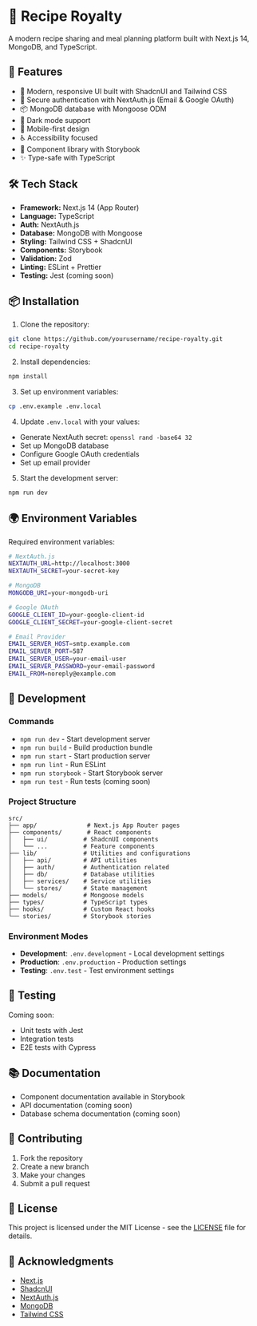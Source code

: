 # 👑 Recipe Royalty

A modern recipe sharing and meal planning platform built with Next.js 14, MongoDB, and TypeScript.

## 🚀 Features

- 📱 Modern, responsive UI built with ShadcnUI and Tailwind CSS
- 🔐 Secure authentication with NextAuth.js (Email & Google OAuth)
- 📦 MongoDB database with Mongoose ODM
- 🌙 Dark mode support
- 📱 Mobile-first design
- ♿ Accessibility focused
- 🎨 Component library with Storybook
- ✨ Type-safe with TypeScript

## 🛠 Tech Stack

- **Framework:** Next.js 14 (App Router)
- **Language:** TypeScript
- **Auth:** NextAuth.js
- **Database:** MongoDB with Mongoose
- **Styling:** Tailwind CSS + ShadcnUI
- **Components:** Storybook
- **Validation:** Zod
- **Linting:** ESLint + Prettier
- **Testing:** Jest (coming soon)

## 📦 Installation

1. Clone the repository:
```bash
git clone https://github.com/yourusername/recipe-royalty.git
cd recipe-royalty
```

2. Install dependencies:
```bash
npm install
```

3. Set up environment variables:
```bash
cp .env.example .env.local
```

4. Update `.env.local` with your values:
- Generate NextAuth secret: `openssl rand -base64 32`
- Set up MongoDB database
- Configure Google OAuth credentials
- Set up email provider

5. Start the development server:
```bash
npm run dev
```

## 🌍 Environment Variables

Required environment variables:

```bash
# NextAuth.js
NEXTAUTH_URL=http://localhost:3000
NEXTAUTH_SECRET=your-secret-key

# MongoDB
MONGODB_URI=your-mongodb-uri

# Google OAuth
GOOGLE_CLIENT_ID=your-google-client-id
GOOGLE_CLIENT_SECRET=your-google-client-secret

# Email Provider
EMAIL_SERVER_HOST=smtp.example.com
EMAIL_SERVER_PORT=587
EMAIL_SERVER_USER=your-email-user
EMAIL_SERVER_PASSWORD=your-email-password
EMAIL_FROM=noreply@example.com
```

## 📝 Development

### Commands

- `npm run dev` - Start development server
- `npm run build` - Build production bundle
- `npm run start` - Start production server
- `npm run lint` - Run ESLint
- `npm run storybook` - Start Storybook server
- `npm run test` - Run tests (coming soon)

### Project Structure

```
src/
├── app/              # Next.js App Router pages
├── components/       # React components
│   ├── ui/          # ShadcnUI components
│   └── ...          # Feature components
├── lib/             # Utilities and configurations
│   ├── api/         # API utilities
│   ├── auth/        # Authentication related
│   ├── db/          # Database utilities
│   ├── services/    # Service utilities
│   └── stores/      # State management
├── models/          # Mongoose models
├── types/           # TypeScript types
├── hooks/           # Custom React hooks
└── stories/         # Storybook stories
```

### Environment Modes

- **Development**: `.env.development` - Local development settings
- **Production**: `.env.production` - Production settings
- **Testing**: `.env.test` - Test environment settings

## 🧪 Testing

Coming soon:
- Unit tests with Jest
- Integration tests
- E2E tests with Cypress

## 📚 Documentation

- Component documentation available in Storybook
- API documentation (coming soon)
- Database schema documentation (coming soon)

## 🤝 Contributing

1. Fork the repository
2. Create a new branch
3. Make your changes
4. Submit a pull request

## 📄 License

This project is licensed under the MIT License - see the [LICENSE](LICENSE) file for details.

## 🙏 Acknowledgments

- [Next.js](https://nextjs.org/)
- [ShadcnUI](https://ui.shadcn.com/)
- [NextAuth.js](https://next-auth.js.org/)
- [MongoDB](https://www.mongodb.com/)
- [Tailwind CSS](https://tailwindcss.com/)
